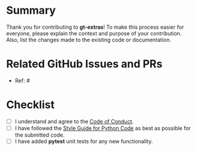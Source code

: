 # Summary

Thank you for contributing to **gt-extras**! To make this process easier for everyone, please explain the context and purpose of your contribution. Also, list the changes made to the existing code or documentation.

# Related GitHub Issues and PRs

- Ref: #

# Checklist

- [ ] I understand and agree to the [Code of Conduct](https://www.contributor-covenant.org/version/2/1/code_of_conduct/).
- [ ] I have followed the [Style Guide for Python Code](https://peps.python.org/pep-0008/) as best as possible for the submitted code.
- [ ] I have added **pytest** unit tests for any new functionality.
